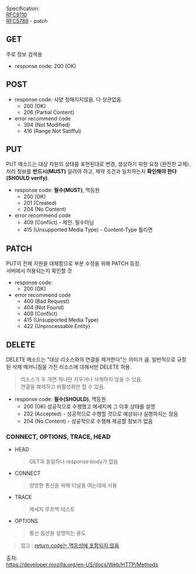 Specification:   
[RFC9110](https://www.rfc-editor.org/rfc/rfc9110#GET)  
[RFC5789](https://www.rfc-editor.org/rfc/rfc5789) - patch

## GET
주로 정보 검색용
* response code: 200 (OK)

## POST
* response code: 사양 정해지지않음. 다 상관없음.
    * 200 (OK)
    * 206 (Partial Content)
* error recommend code
    * 304 (Not Modified)
    * 416 (Range Not Satifful)

## PUT
PUT 메소드는 대상 자원의 상태를 표현된대로 변경, 생성하기 위한 요청 (완전한 교체). 처리 정보를 __반드시(MUST)__ 알려야 하고, 제약 조건과 일치하는지 __확인해야 한다(SHOULD verify)__.

* response code: __필수(MUST)__, 멱등원
    * 200 (OK) 
    * 201 (Created)
    * 204 (No Content)
* error recommend code
    * 409 (Conflict) - 제안. 필수아님
    * 415 (Unsupported Media Type) - Content-Type 틀리면

## PATCH
PUT이 전체 자원을 대체함으로 부분 수정을 위해 PATCH 등장.  
서버에서 허용되는지 확인할 것
* response code:
    * 200 (OK)
* error recommend code
    * 400 (Bad Request)
    * 404 (Not Found)
    * 409 (Conflict)
    * 415 (Unsupported Media Type)
    * 422 (Unprocessable Entity) 

## DELETE
DELETE 메소드는 "대상 리소스와의 연결을 제거한다"는 의미가 큼. 일반적으로 규정된 삭제 메커니짐을 가진 리소스에 대해서만 DELETE 허용. 
> 리소스가 두 개면 하나만 지우거나 삭제하지 않을 수 있음.  
연결을 해제하고 비활성화만 할 수 있음.
* response code: __필수(SHOULD)__, 멱등원
    * 200 (OK) 성공적으로 수행했고 메세지에 그 이후 상태를 설명
    * 202 (Accepted) - 성공적으로 수행할 것으로 예상되나 실행하지는 않음
    * 204 (No Content) - 성공적으로 수행해 제공할 정보가 없음

### CONNECT, OPTIONS, TRACE, HEAD
<!-- 잘 안써서 별도분리 -->
* HEAD
    > GET과 동일하나 response body가 없음
* CONNECT
    > 양방향 통신을 위해 터널을 여는데에 사용
* TRACE
    > 메세지 루프백 테스트
* OPTIONS
    > 통신 옵션을 설명하는 용도



> 참고 : [return code는 멱등성에 포함되지 않음](https://stackoverflow.com/questions/24713945/does-idempotency-include-response-codes/24713946#24713946)

출처:  
https://developer.mozilla.org/en-US/docs/Web/HTTP/Methods